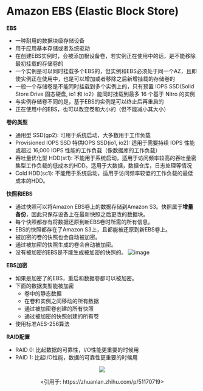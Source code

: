 # Amazon EBS (Elastic Block Store)

**EBS**
* 一种耐用的数据块级存储设备
* 用于应用基本存储或者系统驱动
* 在创建EBS实例时，会被添加根设备卷，若实例正在使用中的话，是不能移除最初挂载的存储卷的
* 一个实例是可以同时挂载多个EBS的，但实例和EBS必须处于同一个AZ，且即使实例正在使用中，也是可以增加或者移除之后新增挂载的存储卷的
* 一般一个存储卷是不能同时挂载到多个实例上的，只有预置 IOPS SSD(Solid Store Drive 固态硬盘, io1 和 io2）能同时挂载到最多 16 个基于 Nitro 的实例
* 与实例存储卷不同的是，基于EBS的实例是可以终止后再重启的
* 正在使用中的EBS，也可以改变卷和大小的（但不能减小其大小）

**卷的类型**
* 通用型 SSD(gp2): 可用于系统启动，大多数用于工作负载 
* Provisioned IOPS SSD 特供IOPS SSD(io1, io2): 适用于需要持续 IOPS 性能或超过 16,000 IOPS 性能的工作负载（像数据库的工作负载）
* 吞吐量优化型 HDD(st1): 不能用于系统启动，适用于访问频率较高的吞吐量密集型工作负载的低成本的HDD。适用于大数据，数据仓库，日志处理等情况
* Cold HDD(sc1): 不能用于系统启动，适用于访问频率较低的工作负载的最低成本的HDD。

**快照和EBS**
* 通过快照可以将Amazon EBS卷上的数据存储到Amazon S3。快照属于**增量备份**，因此只保存设备上在最新快照之后更改的数据块。
* 每个快照都存有将数据还原到新EBS卷时所需的所有信息。
* EBS的快照都存在了Amazon S3上，且都能被还原到新EBS卷上。
* 被加密的卷的快照也会自动被加密。
* 通过被加密的快照生成的卷会自动被加密。
* 没有被加密的EBS是不能生成被加密的快照的。
![image](https://user-images.githubusercontent.com/86281887/136320840-3f7ccaed-fe42-4d63-80e2-12843da3cc05.png)

**EBS加密**
* 如果是加密了的EBS，重启和数据卷都可以被加密。
* 下面的数据类型能被加密
    * 卷中的静态数据
    * 在卷和实例之间移动的所有数据
    * 通过被加密卷创建的所有快照
    * 通过被加密的快照创建的所有卷
* 使用标准AES-256算法

**RAID配置**
* RAID 0: 比起数据的可靠性，I/O性能更重要的时候用
* RAID 1: 比起I/O性能，数据的可靠性更重要的时候用

<p align="center">
  <img align="center" src="https://user-images.githubusercontent.com/86281887/136324571-ba6327ea-d380-4e12-9f89-100134024f24.png">
</p>
<p align="center">
  <引用于: https://zhuanlan.zhihu.com/p/51170719>
</p>

